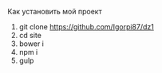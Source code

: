  Как установить мой проект
1. git clone https://github.com/Igorpi87/dz1
2. cd site
3. bower i
4. npm i
5. gulp
